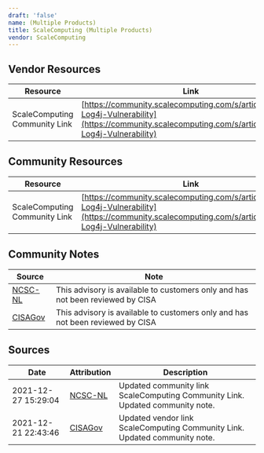 ```yaml
---
draft: 'false'
name: (Multiple Products)
title: ScaleComputing (Multiple Products)
vendor: ScaleComputing
---
```


## Vendor Resources
| Resource | Link |
| --- | --- |
| ScaleComputing Community Link | [https://community.scalecomputing.com/s/article/Apache-Log4j-Vulnerability](https://community.scalecomputing.com/s/article/Apache-Log4j-Vulnerability) |

## Community Resources
| Resource | Link |
| --- | --- |
| ScaleComputing Community Link | [https://community.scalecomputing.com/s/article/Apache-Log4j-Vulnerability](https://community.scalecomputing.com/s/article/Apache-Log4j-Vulnerability) |

## Community Notes
| Source | Note |
| --- | --- |
| [NCSC-NL](https://github.com/NCSC-NL/log4shell/blob/main/software/README.md) | This advisory is available to customers only and has not been reviewed by CISA |
| [CISAGov](https://raw.githubusercontent.com/cisagov/log4j-affected-db/develop/README.md) | This advisory is available to customers only and has not been reviewed by CISA |

## Sources
| Date | Attribution | Description |
| --- | --- | --- |
| 2021-12-27 15:29:04 | [NCSC-NL](https://github.com/NCSC-NL/log4shell/blob/main/software/README.md) | Updated community link ScaleComputing Community Link. Updated community note.  |
| 2021-12-21 22:43:46 | [CISAGov](https://raw.githubusercontent.com/cisagov/log4j-affected-db/develop/README.md) | Updated vendor link ScaleComputing Community Link. Updated community note.  |
